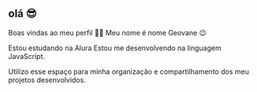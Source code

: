 ## olá 😎
Boas vindas ao meu perfil 💙💙
Meu nome é nome Geovane 😉

Estou estudando na Alura
Estou me desenvolvendo na linguagem JavaScript.

Utilizo esse espaço para minha organização e compartilhamento dos meu projetos desenvolvidos.

<!--
**geovanecamarg/geovanecamarg** is a ✨ _special_ ✨ repository because its `README.md` (this file) appears on your GitHub profile.

Here are some ideas to get you started:

- 🔭 I’m currently working on ...
- 🌱 I’m currently learning ...
- 👯 I’m looking to collaborate on ...
- 🤔 I’m looking for help with ...
- 💬 Ask me about ...
- 📫 How to reach me: ...
- 😄 Pronouns: ...
- ⚡ Fun fact: ...
-->
